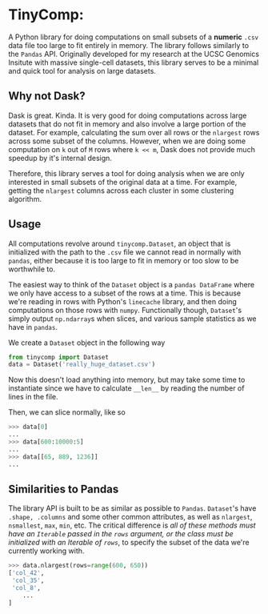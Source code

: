 # TinyComp: 

A Python library for doing computations on small subsets of a **numeric** `.csv` data file too large to fit entirely in memory. The library follows similarly to the `Pandas` API. Originally developed for my research at the UCSC Genomics Insitute with massive single-cell datasets, this library serves to be a minimal and quick tool for analysis on large datasets.

## Why not Dask?

Dask is great. Kinda. It is very good for doing computations across large datasets that do not fit in memory and also involve a large portion of the dataset. For example, calculating the sum over all rows or the `nlargest` rows across some subset of the columns. However, when we are doing some computation on `k` out of `M` rows where `k << m`, Dask does not provide much speedup by it's internal design.

Therefore, this library serves a tool for doing analysis when we are only interested in small subsets of the original data at a time. For example, getting the `nlargest` columns across each cluster in some clustering algorithm. 

## Usage

All computations revolve around `tinycomp.Dataset`, an object that is initialized with the path to the `.csv` file we cannot read in normally with `pandas`, either because it is too large to fit in memory or too slow to be worthwhile to.

The easiest way to think of the `Dataset` object is a `pandas DataFrame` where we only have access to a subset of the rows at a time. This is because we're reading in rows with Python's `linecache` library, and then doing computations on those rows with `numpy`. Functionally though, `Dataset`'s simply output `np.ndarray`s when slices, and various sample statistics as we have in `pandas`.

We create a `Dataset` object in the following way

```python
from tinycomp import Dataset
data = Dataset('really_huge_dataset.csv')
```

Now this doesn't load anything into memory, but may take some time to instantiate since we have to calculate `__len__` by reading the number of lines in the file.

Then, we can slice normally, like so

```python
>>> data[0]
...
>>> data[600:10000:5]
...
>>> data[[65, 889, 1236]]
...
```

## Similarities to Pandas
The library API is built to be as similar as possible to `Pandas`. `Dataset`'s have `.shape, .columns` and some other common attributes, as well as `nlargest`, `nsmallest`, `max`, `min`, etc. The critical difference is *all of these methods must have an `Iterable` passed in the `rows` argument, or the class must be initialized with an Iterable of `rows`*, to specify the subset of the data we're currently working with.

```python
>>> data.nlargest(rows=range(600, 650))
['col_42',
 'col_35',
 'col_8',
    ... 
]